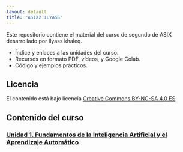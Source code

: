 ```yaml
---
layout: default
title: "ASIX2 ILYASS"
---
```


Este repositorio contiene el material del curso de segundo de ASIX desarrollado por Ilyass khaleq.

- Índice y enlaces a las unidades del curso.
- Recursos en formato PDF, vídeos, y Google Colab.
- Código y ejemplos prácticos.

## Licencia

El contenido está bajo licencia [Creative Commons BY-NC-SA 4.0 ES](LICENSE.md).

## Contenido del curso

### [Unidad 1. Fundamentos de la Inteligencia Artificial y el Aprendizaje Automático](unidad1/unidad1.md)  

